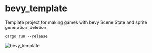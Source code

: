 # bevy_template
Template project for making games with bevy
Scene State and sprite generation ,deletion
```
cargo run --release
```
![bevy_template](https://user-images.githubusercontent.com/19583059/115152757-6fc68680-a0ad-11eb-8b15-9509d719d3e7.gif)
